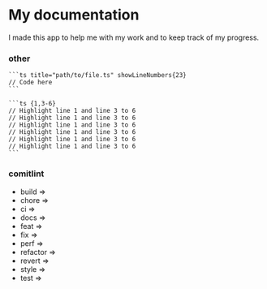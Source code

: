 # My documentation

I made this app to help me with my work and to keep track of my progress.

### other

````mdx showLineNumbers{23}
```ts title="path/to/file.ts" showLineNumbers{23}
// Code here
```
````

````mdx {1,3-6}
```ts {1,3-6}
// Highlight line 1 and line 3 to 6
// Highlight line 1 and line 3 to 6
// Highlight line 1 and line 3 to 6
// Highlight line 1 and line 3 to 6
// Highlight line 1 and line 3 to 6
// Highlight line 1 and line 3 to 6
```
````

### comitlint

- build =>
- chore =>
- ci =>
- docs =>
- feat => 
- fix => 
- perf =>
- refactor =>
- revert =>
- style =>
- test =>
